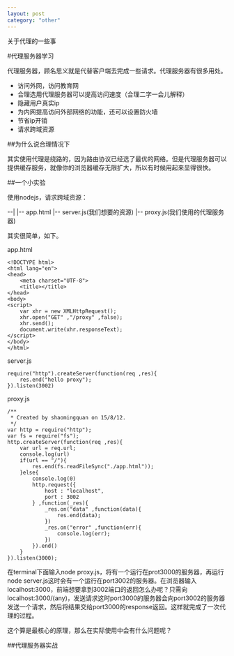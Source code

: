 ```yaml
---
layout: post
category: "other"
---
```


关于代理的一些事

#代理服务器学习

代理服务器，顾名思义就是代替客户端去完成一些请求。代理服务器有很多用处。

- 访问外网，访问教育网
- 合理选用代理服务器可以提高访问速度（合理二字一会儿解释）
- 隐藏用户真实ip
- 为内网提高访问外部网络的功能，还可以设置防火墙
- 节省ip开销
- 请求跨域资源

##为什么说合理情况下

其实使用代理是绕路的，因为路由协议已经选了最优的网络。但是代理服务器可以提供缓存服务，就像你的浏览器缓存无限扩大，所以有时候用起来显得很快。

##一个小实验

使用nodejs，请求跨域资源：

--|
  |-- app.html
  |-- server.js(我们想要的资源)
  |-- proxy.js(我们使用的代理服务器)

其实很简单，如下。

app.html

```
<!DOCTYPE html>
<html lang="en">
<head>
    <meta charset="UTF-8">
    <title></title>
</head>
<body>
<script>
    var xhr = new XMLHttpRequest();
    xhr.open("GET" ,"/proxy" ,false);
    xhr.send();
    document.write(xhr.responseText);
</script>
</body>
</html>
```

server.js

```
require("http").createServer(function(req ,res){
    res.end("hello proxy");
}).listen(3002)
```

proxy.js

```
/**
 * Created by shaomingquan on 15/8/12.
 */
var http = require("http");
var fs = require("fs");
http.createServer(function(req ,res){
    var url = req.url;
    console.log(url)
    if(url == "/"){
        res.end(fs.readFileSync("./app.html"));
    }else{
        console.log(0)
        http.request({
            host : "localhost",
            port : 3002
        } ,function(_res){
            _res.on("data" ,function(data){
                res.end(data);
            })
            _res.on("error" ,function(err){
                console.log(err);
            })
        }).end()
    }
}).listen(3000);
```

在terminal下面输入node proxy.js，将有一个运行在prot3000的服务器，再运行node server.js这时会有一个运行在port3002的服务器。在浏览器输入localhost:3000，前端想要拿到3002端口的返回怎么办呢？只需向localhost:3000/(any)，发送请求这时port3000的服务器会向port3002的服务器发送一个请求，然后将结果交给port3000的response返回。这样就完成了一次代理的过程。

这个算是最核心的原理，那么在实际使用中会有什么问题呢？

##代理服务器实战

